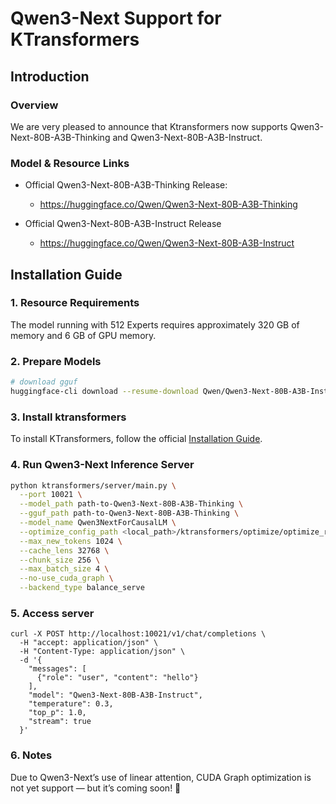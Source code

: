 # Qwen3-Next Support for KTransformers

## Introduction

### Overview
We are very pleased to announce that Ktransformers now supports Qwen3-Next-80B-A3B-Thinking and Qwen3-Next-80B-A3B-Instruct.

### Model & Resource Links

- Official Qwen3-Next-80B-A3B-Thinking Release: 
  - https://huggingface.co/Qwen/Qwen3-Next-80B-A3B-Thinking

- Official Qwen3-Next-80B-A3B-Instruct Release
  - https://huggingface.co/Qwen/Qwen3-Next-80B-A3B-Instruct


## Installation Guide

### 1. Resource Requirements

The model running with 512 Experts requires approximately 320 GB of memory and 6 GB of GPU memory.

### 2. Prepare Models

```bash
# download gguf
huggingface-cli download --resume-download Qwen/Qwen3-Next-80B-A3B-Instruct

```

### 3. Install ktransformers

To install KTransformers, follow the official [Installation Guide](https://kvcache-ai.github.io/ktransformers/en/install.html).

### 4. Run Qwen3-Next Inference Server

```bash
python ktransformers/server/main.py \
  --port 10021 \
  --model_path path-to-Qwen3-Next-80B-A3B-Thinking \
  --gguf_path path-to-Qwen3-Next-80B-A3B-Thinking \
  --model_name Qwen3NextForCausalLM \
  --optimize_config_path <local_path>/ktransformers/optimize/optimize_rules/Qwen3Next-serve.yaml \
  --max_new_tokens 1024 \
  --cache_lens 32768 \
  --chunk_size 256 \
  --max_batch_size 4 \
  --no-use_cuda_graph \
  --backend_type balance_serve
```

### 5. Access server

```
curl -X POST http://localhost:10021/v1/chat/completions \
  -H "accept: application/json" \
  -H "Content-Type: application/json" \
  -d '{
    "messages": [
      {"role": "user", "content": "hello"}
    ],
    "model": "Qwen3-Next-80B-A3B-Instruct",
    "temperature": 0.3,
    "top_p": 1.0,
    "stream": true
  }'
```

### 6. Notes

Due to Qwen3-Next’s use of linear attention, CUDA Graph optimization is not yet support — but it’s coming soon! 🚀